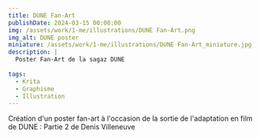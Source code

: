 ```yaml
---
title: DUNE Fan-Art
publishDate: 2024-03-15 00:00:00
img: /assets/work/1-me/illustrations/DUNE Fan-Art.png
img_alt: DUNE poster
miniature: /assets/work/1-me/illustrations/DUNE Fan-Art_miniature.jpg
description: |
  Poster Fan-Art de la sagaz DUNE
  
tags:
  - Krita
  - Graphisme
  - Illustration
---
```


Création d'un poster fan-art à l'occasion de la sortie de l'adaptation en film de DUNE : Partie 2 de Denis Villeneuve